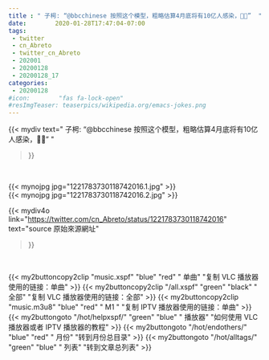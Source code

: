 ```yaml
---
title : " 子枵: “@bbcchinese 按照这个模型，粗略估算4月底将有10亿人感染，🐂🍺”  "
date:        2020-01-28T17:47:04-07:00
tags:
 - twitter
 - cn_Abreto
 - twitter_cn_Abreto
 - 202001
 - 20200128
 - 20200128_17
categories:
 - 20200128
#icon:        "fas fa-lock-open"
#resImgTeaser: teaserpics/wikipedia.org/emacs-jokes.png
---
```


{{< mydiv text=" 子枵: “@bbcchinese 按照这个模型，粗略估算4月底将有10亿人感染，🐂🍺”  "
>}}
<br>


 {{< mynojpg jpg="1221783730118742016.1.jpg" >}}<br> 
 {{< mynojpg jpg="1221783730118742016.2.jpg" >}}<br> 



{{< mydiv4o link="https://twitter.com/cn_Abreto/status/1221783730118742016"
text="source 原始來源網址"
>}}


<br>

{{< my2buttoncopy2clip "music.xspf"        "blue"   "red"    " 单曲"  "复制 VLC 播放器使用的链接：单曲" >}} {{< my2buttoncopy2clip "/all.xspf"         "green"  "black"  " 全部"  "复制 VLC 播放器使用的链接：全部" >}} {{< my2buttoncopy2clip "music.m3u8"        "blue"   "red"    " M1 "    "复制 IPTV 播放器使用的链接：单曲" >}} {{< my2buttongoto      "/hot/helpxspf/"    "green"  "blue"   " 播放器" "如何使用 VLC 播放器或者 IPTV 播放器的教程" >}} {{< my2buttongoto      "/hot/endothers/"   "blue"   "red"    " 月份"   "转到月份总目录" >}} {{< my2buttongoto      "/hot/alltags/"     "green"  "blue"   " 列表"   "转到文章总列表" >}} 
